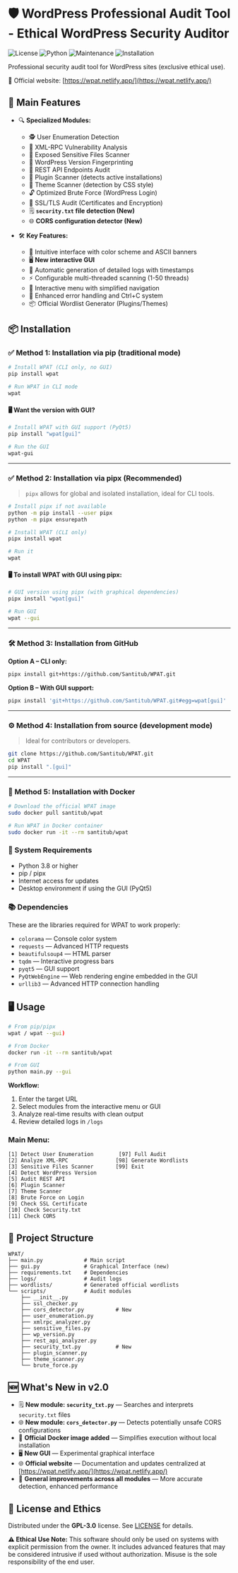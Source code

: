 # 🛡️ WordPress Professional Audit Tool - Ethical WordPress Security Auditor

![License](https://img.shields.io/badge/License-GPL--3.0-blue.svg)
![Python](https://img.shields.io/badge/Python-3.8%2B-green.svg)
![Maintenance](https://img.shields.io/badge/Maintained-Yes-brightgreen.svg)
![Installation](https://img.shields.io/badge/Installation-pipx%20%7C%20git-blueviolet)

Professional security audit tool for WordPress sites (exclusive ethical use).

🔗 Official website: [https://wpat.netlify.app/](https://wpat.netlify.app/)

## 🚀 Main Features

* 🔍 **Specialized Modules:**

  * 🕵️ User Enumeration Detection
  * 🛑 XML-RPC Vulnerability Analysis
  * 📂 Exposed Sensitive Files Scanner
  * 🔖 WordPress Version Fingerprinting
  * 📡 REST API Endpoints Audit
  * 🧩 Plugin Scanner (detects active installations)
  * 🎨 Theme Scanner (detection by CSS style)
  * 🔓 Optimized Brute Force (WordPress Login)
  * 🔐 SSL/TLS Audit (Certificates and Encryption)
  * 🗒️ **`security.txt` file detection (New)**
  * 🌐 **CORS configuration detector (New)**

* 🛠 **Key Features:**

  * 🎨 Intuitive interface with color scheme and ASCII banners
  * 🖥️ **New interactive GUI**
  * 📁 Automatic generation of detailed logs with timestamps
  * ⚡ Configurable multi-threaded scanning (1-50 threads)
  * 🔄 Interactive menu with simplified navigation
  * 🚨 Enhanced error handling and Ctrl+C system
  * 📦 Official Wordlist Generator (Plugins/Themes)

## 📦 Installation

### ✅ Method 1: Installation via pip (traditional mode)

```bash
# Install WPAT (CLI only, no GUI)
pip install wpat

# Run WPAT in CLI mode
wpat
```

#### 🖥️ Want the version with GUI?

```bash
# Install WPAT with GUI support (PyQt5)
pip install "wpat[gui]"

# Run the GUI
wpat-gui
```

---

### ✅ Method 2: Installation via pipx (Recommended)

> `pipx` allows for global and isolated installation, ideal for CLI tools.

```bash
# Install pipx if not available
python -m pip install --user pipx
python -m pipx ensurepath

# Install WPAT (CLI only)
pipx install wpat

# Run it
wpat
```

#### 🖥️ To install WPAT with GUI using pipx:

```bash
# GUI version using pipx (with graphical dependencies)
pipx install "wpat[gui]"

# Run GUI
wpat --gui
```

---

### 🛠️ Method 3: Installation from GitHub

**Option A – CLI only:**

```bash
pipx install git+https://github.com/Santitub/WPAT.git
```

**Option B – With GUI support:**

```bash
pipx install 'git+https://github.com/Santitub/WPAT.git#egg=wpat[gui]'
```

---

### ⚙️ Method 4: Installation from source (development mode)

> Ideal for contributors or developers.

```bash
git clone https://github.com/Santitub/WPAT.git
cd WPAT
pip install ".[gui]"
```

---

### 🐳 Method 5: Installation with Docker

```bash
# Download the official WPAT image
sudo docker pull santitub/wpat

# Run WPAT in Docker container
sudo docker run -it --rm santitub/wpat
```

### 📌 System Requirements

* Python 3.8 or higher
* pip / pipx
* Internet access for updates
* Desktop environment if using the GUI (PyQt5)

### 📚 Dependencies

These are the libraries required for WPAT to work properly:

* `colorama` — Console color system
* `requests` — Advanced HTTP requests
* `beautifulsoup4` — HTML parser
* `tqdm` — Interactive progress bars
* `pyqt5` — GUI support
* `PyQtWebEngine` — Web rendering engine embedded in the GUI
* `urllib3` — Advanced HTTP connection handling

## 🖥️ Usage

```bash
# From pip/pipx
wpat / wpat --gui)

# From Docker
docker run -it --rm santitub/wpat

# From GUI
python main.py --gui
```

**Workflow:**

1. Enter the target URL
2. Select modules from the interactive menu or GUI
3. Analyze real-time results with clean output
4. Review detailed logs in `/logs`

### **Main Menu:**

```
[1] Detect User Enumeration        [97] Full Audit
[2] Analyze XML-RPC               [98] Generate Wordlists
[3] Sensitive Files Scanner       [99] Exit
[4] Detect WordPress Version
[5] Audit REST API
[6] Plugin Scanner
[7] Theme Scanner 
[8] Brute Force on Login
[9] Check SSL Certificate
[10] Check Security.txt
[11] Check CORS
```

## 📂 Project Structure

```
WPAT/
├── main.py             # Main script
├── gui.py              # Graphical Interface (new)
├── requirements.txt    # Dependencies
├── logs/               # Audit logs
├── wordlists/          # Generated official wordlists
└── scripts/            # Audit modules
    ├── __init__.py
    ├── ssl_checker.py
    ├── cors_detector.py          # New
    ├── user_enumeration.py
    ├── xmlrpc_analyzer.py
    ├── sensitive_files.py
    ├── wp_version.py
    ├── rest_api_analyzer.py
    ├── security_txt.py           # New
    ├── plugin_scanner.py
    ├── theme_scanner.py
    └── brute_force.py
```

## 🆕 What's New in v2.0

* 🗒️ **New module: `security_txt.py`** — Searches and interprets `security.txt` files
* 🌐 **New module: `cors_detector.py`** — Detects potentially unsafe CORS configurations
* 🐋 **Official Docker image added** — Simplifies execution without local installation
* 🖥️ **New GUI** — Experimental graphical interface
* 🌐 **Official website** — Documentation and updates centralized at [https://wpat.netlify.app/](https://wpat.netlify.app/)
* 🧹 **General improvements across all modules** — More accurate detection, enhanced performance

## 📜 License and Ethics

Distributed under the **GPL-3.0** license.
See [LICENSE](LICENSE) for details.

**⚠️ Ethical Use Note:**
This software should only be used on systems with explicit permission from the owner. It includes advanced features that may be considered intrusive if used without authorization. Misuse is the sole responsibility of the end user.
